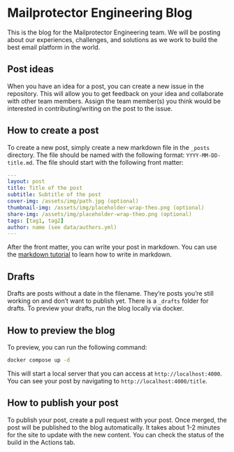 # Mailprotector Engineering Blog

This is the blog for the Mailprotector Engineering team. We will be posting about our experiences, challenges, and solutions as we work to build the best email platform in the world.

## Post ideas

When you have an idea for a post, you can create a new issue in the repository. This will allow you to get feedback on your idea and collaborate with other team members. Assign the team member(s) you think would be interested in contributing/writing on the post to the issue.

## How to create a post

To create a new post, simply create a new markdown file in the `_posts` directory. The file should be named with the following format: `YYYY-MM-DD-title.md`. The file should start with the following front matter:

```yaml
---
layout: post
title: Title of the post
subtitle: Subtitle of the post
cover-img: /assets/img/path.jpg (optional)
thumbnail-img: /assets/img/placeholder-wrap-theo.png (optional)
share-img: /assets/img/placeholder-wrap-theo.png (optional)
tags: [tag1, tag2]
author: name (see data/authors.yml)
---
```

After the front matter, you can write your post in markdown. You can use the [markdown tutorial](https://markdowntutorial.com/) to learn how to write in markdown.

## Drafts

Drafts are posts without a date in the filename. They’re posts you’re still working on and don’t want to publish yet. There is a `_drafts` folder for drafts. To preview your drafts, run the blog locally via docker.

## How to preview the blog

To preview, you can run the following command:

```bash
docker compose up -d
```

This will start a local server that you can access at `http://localhost:4000`. You can see your post by navigating to `http://localhost:4000/title`.

## How to publish your post

To publish your post, create a pull request with your post. Once merged, the post will be published to the blog automatically. It takes about 1-2 minutes for the site to update with the new content. You can check the status of the build in the Actions tab.
